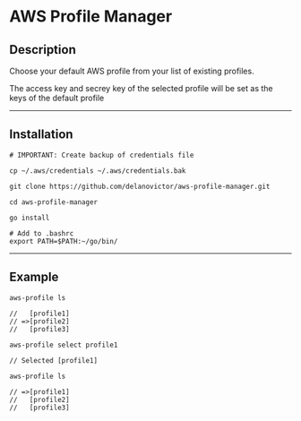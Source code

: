 # AWS Profile Manager

## Description
Choose your default AWS profile from your list of existing profiles.

The access key and secrey key of the selected profile will be set as the keys of the default profile

---

## Installation

```
# IMPORTANT: Create backup of credentials file

cp ~/.aws/credentials ~/.aws/credentials.bak

git clone https://github.com/delanovictor/aws-profile-manager.git

cd aws-profile-manager

go install

# Add to .bashrc
export PATH=$PATH:~/go/bin/
```
--- 
## Example


```
aws-profile ls

//   [profile1]
// =>[profile2]
//   [profile3]

aws-profile select profile1

// Selected [profile1]

aws-profile ls

// =>[profile1]
//   [profile2]
//   [profile3]

```

